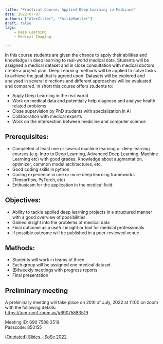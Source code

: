 ```yaml
---
title: "Practical Course: Applied Deep Learning in Medicine"
date: 2022-07-07
authors: ["AlexZiller", "PhilipMueller"]
draft: false
tags:
    - Deep Learning
    - Medical Imaging

---
```

In this course students are given the chance to apply their abilities and knowledge in deep learning to real-world medical data. Students will be assigned a medical dataset and in close consultation with medical doctors create a project plan. Deep Learning methods will be applied to solve tasks to achieve the goal that is agreed upon. Datasets will be explored and analysed in several directions and different approaches will be evaluated and compared.
In short this course offers students to:
 - Apply Deep Learning in the real world
 - Work on medical data and potentially help diagnose and analyse health related problems
 - Close supervision by PhD students with specialization in AI
 - Collaboration with medical experts
 - Work on the intersection between medicine and computer science
## Prerequisites:
 - Completed at least one or several machine learning or deep learning courses (e.g. Intro to Deep Learning, Advanced Deep Learning, Machine Learning etc) with good grades. Knowledge about augmentation, optimizer, common model architectures, etc.
 - Good coding skills in python
 - Coding experience in one or more deep learning frameworks (Tensorflow, PyTorch, etc)
 - Enthusiasm for the application in the medical field
## Objectives:
 - Ability to tackle applied deep learning projects in a structured manner with a good overview of possibilities
 - Gained insight into the problems of medical data
 - Final outcome as a useful insight or tool for medical professionals
 - If possible outcome will be published in a peer-reviewed venue

 ## Methods:
 - Students will work in teams of three
 - Each group will be assigned one medical dataset
 - (Bi)weekly meetings with progress reports
 - Final presentation

## Preliminary meeting
A preliminary meeting will take place on 20th of July, 2022 at 11:00 on zoom with the following details: \
https://tum-conf.zoom.us/j/69075883519 

Meeting ID: 690 7588 3519 \
Passcode: 850155 

[(Outdated) Slides - SoSe 2022](PracticalPreMeeting.pdf)

